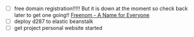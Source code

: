 - [ ] free domain registration!!!!! But it is down at the moment so check back later to get one going!! [Freenom - A Name for Everyone](https://www.freenom.com/en/index.html?lang=en)
- [ ] deploy d287 to elastic beanstalk
- [ ] get project personal website started